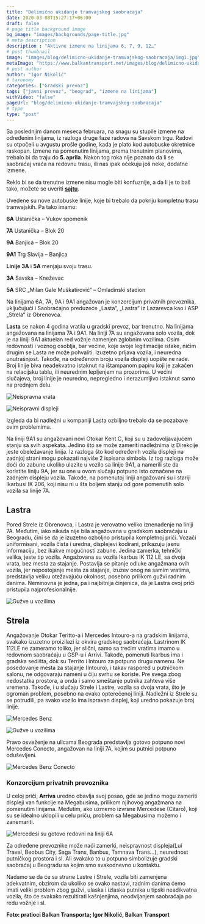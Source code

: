 ```yaml
---
title: "Delimično ukidanje tramvajskog saobraćaja"
date: 2020-03-08T15:27:17+06:00
draft: false
# page title background image
bg_image: "images/backgrounds/page-title.jpg"
# meta description
description : "Aktivne izmene na linijama 6, 7, 9, 12…"
# post thumbnail
image: "images/blog/delimicno-ukidanje-tramvajskog-saobracaja/img1.jpg"
metaImage: "https://www.balkantransport.net/images/blog/delimicno-ukidanje-tramvajskog-saobracaja/img1.jpg"
# post author
author: "Igor Nikolić"
# taxonomy
categories: ["Gradski prevoz"]
tags: ["javni prevoz", "beograd", "izmene na linijama"]
withVideo: "false"
pageUrl: "blog/delimicno-ukidanje-tramvajskog-saobracaja"
# type
type: "post"
---
```


Sa poslednjim danom meseca februara, na snagu su stupile izmene na određenim linijama, iz razloga druge faze radova na Savskom trgu. Radovi su otpočeli u avgustu prošle godine, kada je plato kod autobuske okretnice raskopan. Izmene na pomenutim linijama, prema trenutnim planovima, trebalo bi da traju do **5. aprila**. Nakon tog roka nije poznato da li se saobraćaj vraća na redovnu trasu, ili nas ipak očekuju još neke, dodatne izmene.

Reklo bi se da trenutne izmene nisu mogle biti konfuznije, a da li je to baš tako, možete se uveriti **[sajtu](http://www.bgprevoz.rs/vest/2020-02-27/informacija-o-izmeni-rezima-rada-linija-javnog-prevoza-zbog-izvodjenja-radova-na-savskom-trgu)**.

Uvedene su nove autobuske linije, koje bi trebalo da pokriju kompletnu trasu tramvajskih. Pa tako imamo:

**6A**  Ustanička – Vukov spomenik

**7A** Ustanička – Blok 20

**9A** Banjica – Blok 20

**9A1** Trg Slavija – Banjica

**Linije 3A** i **5A** menjaju svoju trasu.

**3A** Savska – Kneževac

**5A** SRC „Milan Gale Muškatirović“ – Omladinski stadion

Na linijama 6A, 7A, 9A i 9A1 angažovan je konzorcijum privatnih prevoznika, uključujući i Saobraćajno preduzeće „Lasta“, „Lastra“ iz Lazarevca kao i ASP „Strela“ iz Obrenovca.

**Lasta** se nakon 4 godina vratila u gradski prevoz, bar trenutno. Na linijama angažovana na linijama 7A i 9A1. Na liniji 7A su angažovana solo vozila, dok je na liniji 9A1 aktuelan red vožnje namenjen zglobnim vozilima. Osim redovnosti i voznog osoblja, bar većine, koje svoje legitimacije istake, ničim drugim se Lasta ne može pohvaliti. Izuzetno prljava vozila, i neuredna unutrašnjost. Takođe, na određenom broju vozila displeji uopšte ne rade. Broj linije biva neadekvatno istaknut na ištampanom papiru koji je zakačen na relacijsku tablu, ili neurednim lepljenjem na prozorima. U većini slučajeva, broj linije je neuredno, nepregledno i nerazumljivo istaknut samo na prednjem delu.

![Neispravna vrata](/images/blog/delimicno-ukidanje-tramvajskog-saobracaja/img2.jpg "Neispravna vrata")

![Neispravni displeji](/images/blog/delimicno-ukidanje-tramvajskog-saobracaja/img3.jpg "Neispravni displeji")

Izgleda da bi nadležni u kompaniji Lasta ozbiljno trebalo da se pozabave ovim problemima.

Na liniji 9A1 su angažovani novi Otokar Kent C, koji su u zadovoljavajućem stanju sa svih aspekata. Jedino što se može zameriti nadležnima iz Direkcije jeste obeležavanje linija. Iz razloga što kod određenih vozila displeji  na zadnjoj strani mogu pokazati najviše 2 ispisana simbola. Iz tog razloga može doći do zabune ukoliko ulazite u vozilo sa linije 9A1, a namerili ste da koristite liniju 9A, jer su one u ovom slučaju potpuno isto označene na zadnjem displeju vozila. Takođe, na pomenutoj liniji angažovani su i stariji Ikarbusi IK 206, koji nisu ni u šta boljem stanju od gore pomenutih solo vozila sa linije 7A.

## Lastra

Pored Strele iz Obrenovca, i Lastra je verovatno veliko iznenađenje na liniji 7A. Međutim, iako nikada nije bila angažovana u gradskom saobraćaju u Beogradu, čini se da je izuzetno ozboljno pristupila kompletnoj priči. Vozači uniformisani, vozila čista i uredna, displejevi kodirani, prikazuju jasnu informaciju, bez ikakve mogućnosti zabune. Jedina zamerka, tehnički velika, jeste tip vozila. Angažovana su vozila Ikarbus IK 112 LE, sa dvoja vrata, bez mesta za stajanje. Postavlja se pitanje odluke angažmana ovih vozila, jer nepostojanje mesta za stajanje, izuzev onog na samim vratima, predstavlja veliku otežavajuću okolnost, posebno prilikom gužvi radnim danima. Neminovna je jedna, pa i najbitnija činjenica, da je Lastra ovoj priči pristupila najprofesionalnije.

![Gužve u vozilima](/images/blog/delimicno-ukidanje-tramvajskog-saobracaja/img4.jpg "Gužve u vozilima")

## Strela

Angažovanje Otokar Teritto-a i Mercedes Intouro-a na gradskim linijama, svakako izuzetno proizilazi iz okvira gradskog saobraćaja. Lastrinom IK 112LE ne zameramo toliko, jer slični, samo sa trećim vratima imamo u redovnom saobraćaju u GSP-u i Arrivi. Takođe, pomenuti Ikarbus ima i gradska sedišta, dok su Territo i Intouro za potpuno drugu namenu. Ne posedovanje mesta za stajanje (Intouro), i takav raspored u putničkom salonu, ne odgovaraju nameni u čiju svrhu se koriste. Pre svega zbog nedostatka prostora, a onda i samo smeštanje putnika zahteva više vremena. Takođe, i u slučaju Strele i Lastre, vozila sa dvoja vrata, što je ogroman problem, posebno na ovako opterećenoj liniji. Nadležni iz Strele su se potrudili, pa svako vozilo ima ispravan displej, koji uredno pokazuje broj linije.

![Mercedes Benz](/images/blog/delimicno-ukidanje-tramvajskog-saobracaja/img1.jpg "Mercedes Benz")

![Gužve u vozilima](/images/blog/delimicno-ukidanje-tramvajskog-saobracaja/img5.jpg "Gužve u vozilima")

Pravo osveženje na ulicama Beograda predstavlja gotovo potpuno novi Mercedes Conecto, angažovan na liniji 7A, kojim su putnici potpuno oduševljeni.

![Mercedes Benz Conecto](/images/blog/delimicno-ukidanje-tramvajskog-saobracaja/img6.jpg "Mercedes Benz Conecto")

### Konzorcijum privatnih prevoznika

U celoj priči, **Arriva** uredno obavlja svoj posao, gde se jedino mogu zameriti displeji van funkcije na Megabusima, prilikom njihovog angažmana na pomenutim linijama. Međutim, ako uzmemo izvrsne Mercedese (Citaro), koji su se idealno uklopili u celu priču, problem sa Megabusima možemo i zanemariti.

![Mercedesi su gotovo redovni na liniji 6A](/images/blog/delimicno-ukidanje-tramvajskog-saobracaja/img7.jpg "Mercedesi su gotovo redovni na liniji 6A")

Za određene prevoznike može naći zamerki, neispravnost displeja(Lui Travel, Beobus City, Saga Trans, Banbus, Tamnava Trans…), neurednost putničkog prostora i sl. Ali svakako to u potpuno simbolizuje gradski saobraćaj u Beogradu sa kojim smo svakodnevno u kontaktu.

Nadamo se da će sa strane Lastre i Strele, vozila biti zamenjena adekvatnim, obzirom da ukoliko se ovako nastavi, radnim danima ćemo imati veliki problem zbog gužvi, ulaska i izlaska putnika u tipski neadikvatna vozila, što će svakako rezultirati kašnjenjima, neodvijanjem saobraćaja po redu vožnje i sl.

**Foto: pratioci Balkan Transporta; Igor Nikolić, Balkan Transport**